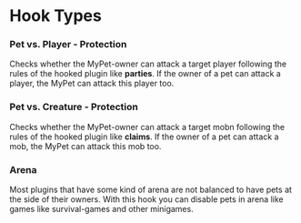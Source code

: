# Hook Types

### Pet vs. Player - Protection

Checks whether the MyPet-owner can attack a target player following the rules of the hooked plugin like **parties**. If the owner of a pet can attack a player, the MyPet can attack this player too.

### Pet vs. Creature - Protection

Checks whether the MyPet-owner can attack a target mobn following the rules of the hooked plugin like **claims**. If the owner of a pet can attack a mob, the MyPet can attack this mob too.

### Arena

Most plugins that have some kind of arena are not balanced to have pets at the side of their owners. With this hook you can disable pets in arena like games like survival-games and other minigames.

